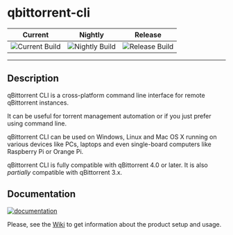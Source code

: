 # qbittorrent-cli

| Current | Nightly | Release |
| ------- | ------- | ------- |
| ![Current Build](https://pavelfedarovich.visualstudio.com/_apis/public/build/definitions/cb73eb85-784d-4254-bc6f-acc589650c49/8/badge) | ![Nightly Build](https://pavelfedarovich.visualstudio.com/_apis/public/build/definitions/cb73eb85-784d-4254-bc6f-acc589650c49/7/badge) | ![Release Build](https://pavelfedarovich.visualstudio.com/_apis/public/build/definitions/cb73eb85-784d-4254-bc6f-acc589650c49/6/badge) |

***

## Description

qBittorrent CLI is a cross-platform command line interface for remote qBittorrent instances.

It can be useful for torrent management automation or if you just prefer using command line.

qBittorrent CLI can be used on Windows, Linux and Mac OS X running on various devices like PCs, laptops and even single-board computers like Raspberry Pi or Orange Pi.

qBittorrent CLI is fully compatible with qBittorrent 4.0 or later. It is also *partially* compatible with qBittorrent 3.x.

## Documentation
[![documentation](https://img.shields.io/badge/documentation-wiki-blue.svg)](https://github.com/fedarovich/qbittorrent-cli/wiki)

Please, see the [Wiki](https://github.com/fedarovich/qbittorrent-cli/wiki) to get information about the product setup and usage.
